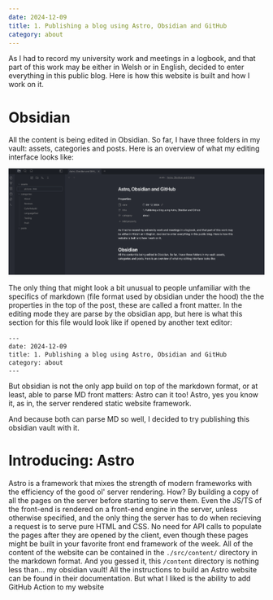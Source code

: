 ```yaml
---
date: 2024-12-09
title: 1. Publishing a blog using Astro, Obsidian and GitHub
category: about
---
```

As I had to record my university work and meetings in a logbook, and that part of this work may be either in Welsh or in English, decided to enter everything in this public blog. Here is how this website is built and how I work on it.

# Obsidian
All the content is being edited in Obsidian. So far, I have three folders in my vault: assets, categories and posts. Here is an overview of what my editing interface looks like:

![gg](../assets/obsidian.png)

The only thing that might look a bit unusual to people unfamiliar with the specifics of markdown (file format used by obsidian under the hood) the the properties in the top of the post, these are called a front matter. In the editing mode they are parse by the obsidian app, but here is what this section for this file would look like if opened by another text editor:

```
---
date: 2024-12-09
title: 1. Publishing a blog using Astro, Obsidian and GitHub
category: about
---
```

But obsidian is not the only app build on top of the markdown format, or at least, able to parse MD front matters: Astro can it too! 
Astro, yes you know it, as in, the server rendered static website framework.

And because both can parse MD so well, I decided to try publishing this obsidian vault with it.

# Introducing: Astro
Astro is a framework that mixes the strength of modern frameworks with the efficiency of the good ol' server rendering. How? By building a copy of all the pages on the server before starting to serve them. Even the JS/TS of the front-end is rendered on a front-end engine in the server, unless otherwise specified, and the only thing the server has to do when recieving a request is to serve pure HTML and CSS. No need for API calls to populate the pages after they are opened by the client, even though these pages might be built in your favorite front end framework of the week.
All of the content of the website can be contained in the `./src/content/` directory in the markdown format. And you gessed it, this `/content` directory is nothing less than... my obsidian vault! 
All the instructions to build an Astro website can be found in their documentation. But what I liked is the ability to add GitHub Action to my website